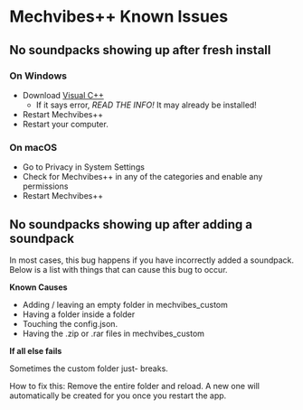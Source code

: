 # Mechvibes++ Known Issues


## No soundpacks showing up after fresh install

### On Windows
- Download [Visual C++](https://aka.ms/vs/16/release/vc_redist.x64.exe)
	- If it says error, _READ THE INFO!_ It may already be installed!
-  Restart Mechvibes++
-  Restart your computer.

### On macOS
- Go to Privacy in System Settings
- Check for Mechvibes++ in any of the categories and enable any permissions
- Restart Mechvibes++

## No soundpacks showing up after adding a soundpack

In most cases, this bug happens if you have incorrectly added a soundpack.  Below is a list with things that can cause this bug to occur.

**Known Causes**

- Adding / leaving an empty folder in mechvibes_custom 
- Having a folder inside a folder  
- Touching the config.json. 
- Having the .zip or .rar files in mechvibes_custom

**If all else fails**

Sometimes the custom folder just- breaks.

How to fix this: 
Remove the entire folder and reload. A new one will automatically be created for you once you restart the app.